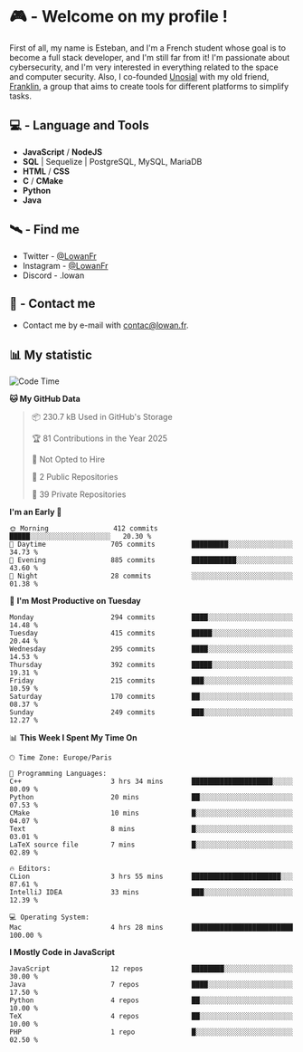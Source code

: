 # 🎮 - Welcome on my profile !
First of all, my name is Esteban, and I'm a French student whose goal is to become a full stack developer, and I'm still far from it!
I'm passionate about cybersecurity, and I'm very interested in everything related to the space and computer security.
Also, I co-founded [Unosial](https://github.com/Unosial) with my old friend, [Franklin](https://github.com/AbaFranklin/), a group that aims to create tools for different platforms to simplify tasks. 



## 💻 - Language and Tools
- **JavaScript** / **NodeJS**
- **SQL** | Sequelize | PostgreSQL, MySQL, MariaDB
- **HTML** / **CSS**
- **C** / **CMake**
- **Python**
- **Java**

## 🛰️ - Find me

 - Twitter - [@LowanFr](https://twitter.com/LowanFr/)
 - Instagram - [@LowanFr](https://instagram.com/LowanFr)
 - Discord -  .lowan
 
## 📡 - Contact me
 - Contact me by e-mail with [contac@lowan.fr](mailto:contact@lowan.fr).

## 📊 My statistic
<!--START_SECTION:waka-->
![Code Time](http://img.shields.io/badge/Code%20Time-1%2C293%20hrs%2016%20mins-blue)

**🐱 My GitHub Data** 

> 📦 230.7 kB Used in GitHub's Storage 
 > 
> 🏆 81 Contributions in the Year 2025
 > 
> 🚫 Not Opted to Hire
 > 
> 📜 2 Public Repositories 
 > 
> 🔑 39 Private Repositories 
 > 
**I'm an Early 🐤** 

```text
🌞 Morning                412 commits         █████░░░░░░░░░░░░░░░░░░░░   20.30 % 
🌆 Daytime                705 commits         █████████░░░░░░░░░░░░░░░░   34.73 % 
🌃 Evening                885 commits         ███████████░░░░░░░░░░░░░░   43.60 % 
🌙 Night                  28 commits          ░░░░░░░░░░░░░░░░░░░░░░░░░   01.38 % 
```
📅 **I'm Most Productive on Tuesday** 

```text
Monday                   294 commits         ████░░░░░░░░░░░░░░░░░░░░░   14.48 % 
Tuesday                  415 commits         █████░░░░░░░░░░░░░░░░░░░░   20.44 % 
Wednesday                295 commits         ████░░░░░░░░░░░░░░░░░░░░░   14.53 % 
Thursday                 392 commits         █████░░░░░░░░░░░░░░░░░░░░   19.31 % 
Friday                   215 commits         ███░░░░░░░░░░░░░░░░░░░░░░   10.59 % 
Saturday                 170 commits         ██░░░░░░░░░░░░░░░░░░░░░░░   08.37 % 
Sunday                   249 commits         ███░░░░░░░░░░░░░░░░░░░░░░   12.27 % 
```


📊 **This Week I Spent My Time On** 

```text
🕑︎ Time Zone: Europe/Paris

💬 Programming Languages: 
C++                      3 hrs 34 mins       ████████████████████░░░░░   80.09 % 
Python                   20 mins             ██░░░░░░░░░░░░░░░░░░░░░░░   07.53 % 
CMake                    10 mins             █░░░░░░░░░░░░░░░░░░░░░░░░   04.07 % 
Text                     8 mins              █░░░░░░░░░░░░░░░░░░░░░░░░   03.01 % 
LaTeX source file        7 mins              █░░░░░░░░░░░░░░░░░░░░░░░░   02.89 % 

🔥 Editors: 
CLion                    3 hrs 55 mins       ██████████████████████░░░   87.61 % 
IntelliJ IDEA            33 mins             ███░░░░░░░░░░░░░░░░░░░░░░   12.39 % 

💻 Operating System: 
Mac                      4 hrs 28 mins       █████████████████████████   100.00 % 
```

**I Mostly Code in JavaScript** 

```text
JavaScript               12 repos            ████████░░░░░░░░░░░░░░░░░   30.00 % 
Java                     7 repos             ████░░░░░░░░░░░░░░░░░░░░░   17.50 % 
Python                   4 repos             ██░░░░░░░░░░░░░░░░░░░░░░░   10.00 % 
TeX                      4 repos             ██░░░░░░░░░░░░░░░░░░░░░░░   10.00 % 
PHP                      1 repo              █░░░░░░░░░░░░░░░░░░░░░░░░   02.50 % 
```




<!--END_SECTION:waka-->
